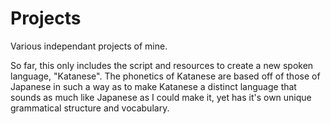 # Projects
Various independant projects of mine.

So far, this only includes the script and resources to create a new spoken language, "Katanese".
The phonetics of Katanese are based off of those of Japanese in such a way as to make Katanese a distinct language that sounds as much like Japanese as I could make it, yet has it's own unique grammatical structure and vocabulary. 
